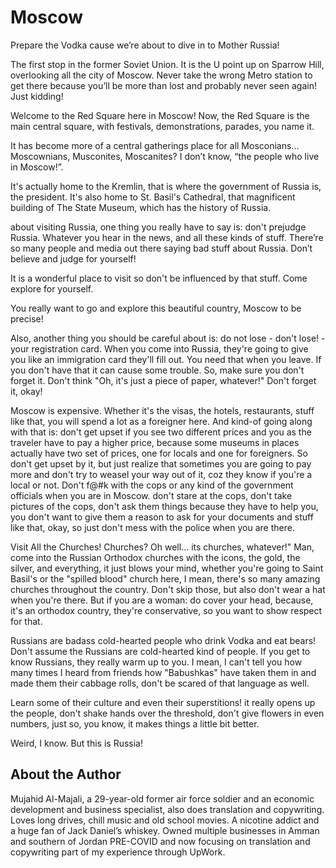 # Moscow

Prepare the Vodka cause we’re about to dive in to Mother Russia!

The first stop in the former Soviet Union. It is the U point up on Sparrow Hill,
overlooking all the city of Moscow. Never take the wrong Metro station to get
there because you’ll be more than lost and probably never seen again! Just
kidding!

Welcome to the Red Square here in Moscow! Now, the Red Square is the main
central square, with festivals, demonstrations, parades, you name it.

It has become more of a central gatherings place for all Mosconians...
Moscownians, Musconites, Moscanites? I don’t know, “the people who live in
Moscow!”.

It's actually home to the Kremlin, that is where the government of Russia is,
the president. It's also home to St. Basil's Cathedral, that magnificent
building of The State Museum, which has the history of Russia.

about visiting Russia, one thing you really have to say is: don't prejudge
Russia. Whatever you hear in the news, and all these kinds of stuff. There’re so
many people and media out there saying bad stuff about Russia. Don’t believe and
judge for yourself!

It is a wonderful place to visit so don't be influenced by that stuff. Come
explore for yourself.

You really want to go and explore this beautiful country, Moscow to be precise!

Also, another thing you should be careful about is: do not lose - don't lose! -
your registration card. When you come into Russia, they're going to give you
like an immigration card they'll fill out. You need that when you leave. If you
don't have that it can cause some trouble. So, make sure you don't forget it.
Don't think "Oh, it's just a piece of paper, whatever!" Don't forget it, okay!

Moscow is expensive. Whether it's the visas, the hotels, restaurants, stuff like
that, you will spend a lot as a foreigner here. And kind-of going along with
that is: don't get upset if you see two different prices and you as the traveler
have to pay a higher price, because some museums in places actually have two set
of prices, one for locals and one for foreigners. So don't get upset by it, but
just realize that sometimes you are going to pay more and don't try to weasel
your way out of it, coz they know if you're a local or not. Don't f@#k with the
cops or any kind of the government officials when you are in Moscow. don't stare
at the cops, don't take pictures of the cops, don't ask them things because they
have to help you, you don't want to give them a reason to ask for your documents
and stuff like that, okay, so just don't mess with the police when you are
there.

Visit All the Churches! Churches? Oh well... its churches, whatever!" Man, come
into the Russian Orthodox churches with the icons, the gold, the silver, and
everything, it just blows your mind, whether you're going to Saint Basil's or
the "spilled blood" church here, I mean, there's so many amazing churches
throughout the country. Don't skip those, but also don't wear a hat when you're
there. But if you are a woman: do cover your head, because, it's an orthodox
country, they're conservative, so you want to show respect for that.

Russians are badass cold-hearted people who drink Vodka and eat bears! Don't
assume the Russians are cold-hearted kind of people. If you get to know
Russians, they really warm up to you. I mean, I can't tell you how many times I
heard from friends how "Babushkas" have taken them in and made them their
cabbage rolls, don't be scared of that language as well.

Learn some of their culture and even their superstitions! it really opens up the
people, don't shake hands over the threshold, don't give flowers in even
numbers, just so, you know, it makes things a little bit better.

Weird, I know. But this is Russia!

## About the Author

Mujahid Al-Majali, a 29-year-old former air force soldier and an economic
development and business specialist, also does translation and copywriting.
Loves long drives, chill music and old school movies. A nicotine addict and a
huge fan of Jack Daniel’s whiskey. Owned multiple businesses in Amman and
southern of Jordan PRE-COVID and now focusing on translation and copywriting
part of my experience through UpWork.
